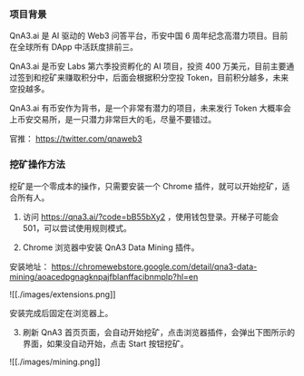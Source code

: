 ### 项目背景

QnA3.ai 是 AI 驱动的 Web3 问答平台，币安中国 6 周年纪念高潜力项目。目前在全球所有 DApp 中活跃度排前三。

QnA3.ai 是币安 Labs 第六季投资孵化的 AI 项目，投资 400 万美元，目前主要通过签到和挖矿来赚取积分中，后面会根据积分空投 Token，目前积分越多，未来空投越多。

QnA3.ai 有币安作为背书，是一个非常有潜力的项目，未来发行 Token 大概率会上币安交易所，是一只潜力非常巨大的毛，尽量不要错过。

官推： https://twitter.com/qnaweb3

### 挖矿操作方法

挖矿是一个零成本的操作，只需要安装一个 Chrome 插件，就可以开始挖矿，适合所有人。

1. 访问 https://qna3.ai/?code=bB55bXy2 ，使用钱包登录。开梯子可能会 501，可以尝试使用规则模式。

2. Chrome 浏览器中安装 QnA3 Data Mining 插件。

安装地址： https://chromewebstore.google.com/detail/qna3-data-mining/aoacedpgnagknpajfblanffacibnmplp?hl=en

![[./images/extensions.png]]

安装完成后固定在浏览器上。

3. 刷新 QnA3 首页页面，会自动开始挖矿，点击浏览器插件，会弹出下图所示的界面，如果没自动开始，点击 Start 按钮挖矿。

![[./images/mining.png]]
